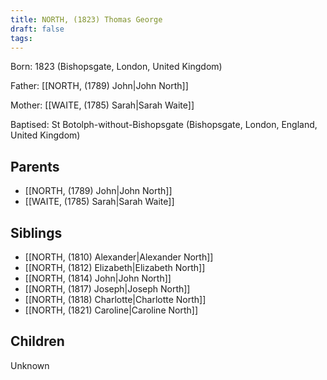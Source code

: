 ```yaml
---
title: NORTH, (1823) Thomas George
draft: false
tags:
---
```

Born: 1823 (Bishopsgate, London, United Kingdom)

Father: [[NORTH, (1789) John|John North]]

Mother: [[WAITE, (1785) Sarah|Sarah Waite]]

Baptised: St Botolph-without-Bishopsgate (Bishopsgate, London, England, United Kingdom)

## Parents
- [[NORTH, (1789) John|John North]]
- [[WAITE, (1785) Sarah|Sarah Waite]]

## Siblings
- [[NORTH, (1810) Alexander|Alexander North]]
- [[NORTH, (1812) Elizabeth|Elizabeth North]]
- [[NORTH, (1814) John|John North]]
- [[NORTH, (1817) Joseph|Joseph North]]
- [[NORTH, (1818) Charlotte|Charlotte North]]
- [[NORTH, (1821) Caroline|Caroline North]]

## Children
Unknown